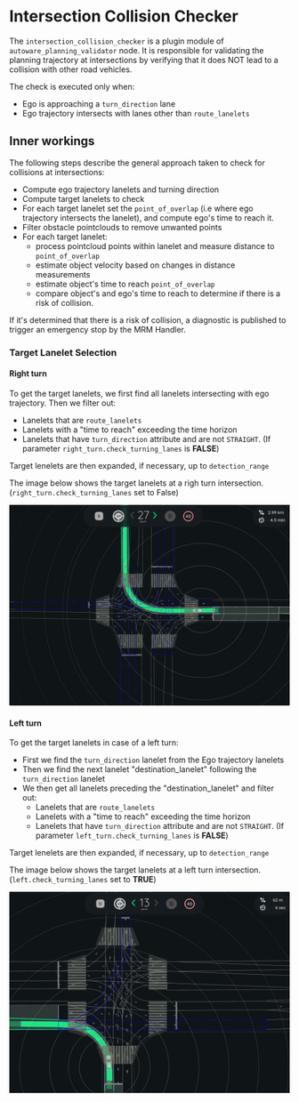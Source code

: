 # Intersection Collision Checker

The `intersection_collision_checker` is a plugin module of `autoware_planning_validator` node. It is responsible for validating the planning trajectory at intersections by verifying that it does NOT lead to a collision with other road vehicles.

The check is executed only when:

- Ego is approaching a `turn_direction` lane
- Ego trajectory intersects with lanes other than `route_lanelets`

## Inner workings

The following steps describe the general approach taken to check for collisions at intersections:

- Compute ego trajectory lanelets and turning direction
- Compute target lanelets to check
- For each target lanelet set the `point_of_overlap` (i.e where ego trajectory intersects the lanelet), and compute ego's time to reach it.
- Filter obstacle pointclouds to remove unwanted points
- For each target lanelet:
  - process pointcloud points within lanelet and measure distance to `point_of_overlap`
  - estimate object velocity based on changes in distance measurements
  - estimate object's time to reach `point_of_overlap`
  - compare object's and ego's time to reach to determine if there is a risk of collision.

If it's determined that there is a risk of collision, a diagnostic is published to trigger an emergency stop by the MRM Handler.

### Target Lanelet Selection

#### Right turn

To get the target lanelets, we first find all lanelets intersecting with ego trajectory. Then we filter out:

- Lanelets that are `route_lanelets`
- Lanelets with a "time to reach" exceeding the time horizon
- Lanelets that have `turn_direction` attribute and are not `STRAIGHT`. (If parameter `right_turn.check_turning_lanes` is **FALSE**)

Target lenelets are then expanded, if necessary, up to `detection_range`

The image below shows the target lanelets at a righ turn intersection. (`right_turn.check_turning_lanes` set to False)

![right-turn-target-lanes](./images/right_turn_target_lanelets.png)

#### Left turn

To get the target lanelets in case of a left turn:

- First we find the `turn_direction` lanelet from the Ego trajectory lanelets
- Then we find the next lanelet "destination_lanelet" following the `turn_direction` lanelet
- We then get all lanelets preceding the "destination_lanelet" and filter out:
  - Lanelets that are `route_lanelets`
  - Lanelets with a "time to reach" exceeding the time horizon
  - Lanelets that have `turn_direction` attribute and are not `STRAIGHT`. (If parameter `left_turn.check_turning_lanes` is **FALSE**)

Target lenelets are then expanded, if necessary, up to `detection_range`

The image below shows the target lanelets at a left turn intersection. (`left.check_turning_lanes` set to **TRUE**)

![left-turn-target-lanes](./images/left_turn_target_lanelets.png)
